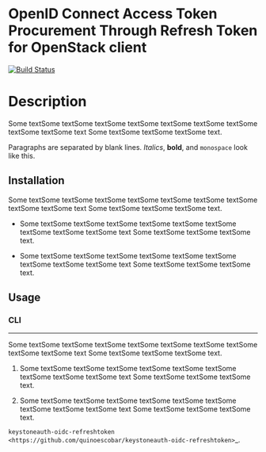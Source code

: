 
# OpenID Connect Access Token Procurement Through Refresh Token for OpenStack client

[![Build Status](https://travis-ci.org/quinoescobar/keystoneauth-oidc-refreshtoken.svg?branch=master)](https://travis-ci.org/quinoescobar/keystoneauth-oidc-refreshtoken)

Description
===========
Some textSome textSome textSome textSome textSome textSome textSome textSome textSome text
Some textSome textSome textSome text.




Paragraphs are separated by blank lines. *Italics*, **bold**,
and ``monospace`` look like this.


## Installation


Some textSome textSome textSome textSome textSome textSome textSome textSome textSome text
Some textSome textSome textSome text.

* Some textSome textSome textSome textSome textSome textSome textSome textSome textSome text Some textSome textSome textSome text.


* Some textSome textSome textSome textSome textSome textSome textSome textSome textSome text Some textSome textSome textSome text.

## Usage


### CLI
---

Some textSome textSome textSome textSome textSome textSome textSome textSome textSome text
Some textSome textSome textSome text.

1. Some textSome textSome textSome textSome textSome textSome textSome textSome textSome text
Some textSome textSome textSome text.

2. Some textSome textSome textSome textSome textSome textSome textSome textSome textSome text
Some textSome textSome textSome text.

`keystoneauth-oidc-refreshtoken <https://github.com/quinoescobar/keystoneauth-oidc-refreshtoken>`_.
